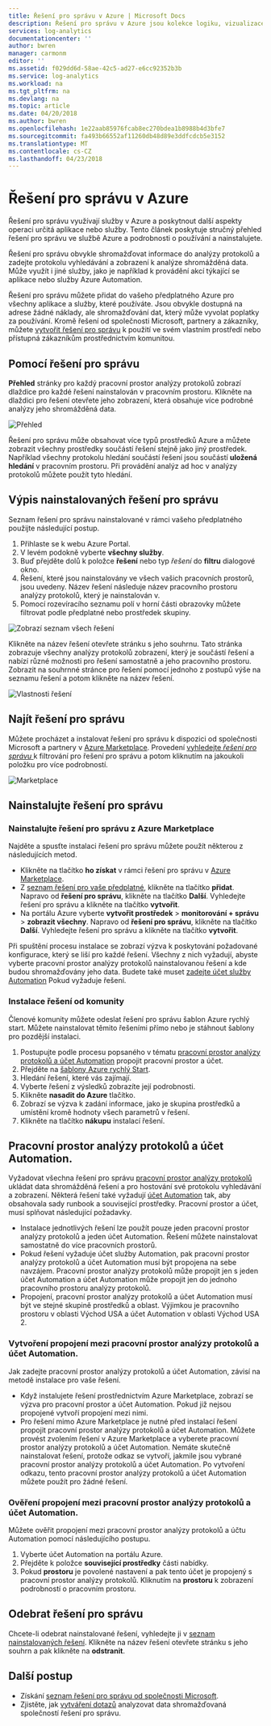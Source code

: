 ```yaml
---
title: Řešení pro správu v Azure | Microsoft Docs
description: Řešení pro správu v Azure jsou kolekce logiku, vizualizace a data pořízení pravidel, které poskytují metriky seskupit kolem oblasti konkrétní problém.  Tento článek obsahuje informace o instalaci a použití řešení pro správu.
services: log-analytics
documentationcenter: ''
author: bwren
manager: carmonm
editor: ''
ms.assetid: f029dd6d-58ae-42c5-ad27-e6cc92352b3b
ms.service: log-analytics
ms.workload: na
ms.tgt_pltfrm: na
ms.devlang: na
ms.topic: article
ms.date: 04/20/2018
ms.author: bwren
ms.openlocfilehash: 1e22aab85976fcab8ec270bdea1b8988b4d3bfe7
ms.sourcegitcommit: fa493b66552af11260db48d89e3ddfcdcb5e3152
ms.translationtype: MT
ms.contentlocale: cs-CZ
ms.lasthandoff: 04/23/2018
---
```

# <a name="management-solutions-in-azure"></a>Řešení pro správu v Azure
Řešení pro správu využívají služby v Azure a poskytnout další aspekty operaci určitá aplikace nebo služby. Tento článek poskytuje stručný přehled řešení pro správu ve službě Azure a podrobnosti o používání a nainstalujete.

Řešení pro správu obvykle shromažďovat informace do analýzy protokolů a zadejte protokolu vyhledávání a zobrazení k analýze shromážděná data. Může využít i jiné služby, jako je například k provádění akcí týkající se aplikace nebo služby Azure Automation.

Řešení pro správu můžete přidat do vašeho předplatného Azure pro všechny aplikace a služby, které používáte. Jsou obvykle dostupná na adrese žádné náklady, ale shromažďování dat, který může vyvolat poplatky za používání. Kromě řešení od společnosti Microsoft, partnery a zákazníky, můžete [vytvořit řešení pro správu](../operations-management-suite/operations-management-suite-solutions-creating.md) k použití ve svém vlastním prostředí nebo přístupná zákazníkům prostřednictvím komunitou.

## <a name="using-management-solutions"></a>Pomocí řešení pro správu
**Přehled** stránky pro každý pracovní prostor analýzy protokolů zobrazí dlaždice pro každé řešení nainstalován v pracovním prostoru. Klikněte na dlaždici pro řešení otevřete jeho zobrazení, která obsahuje více podrobné analýzy jeho shromážděná data.

![Přehled](media/monitoring-solutions/overview.png)

Řešení pro správu může obsahovat více typů prostředků Azure a můžete zobrazit všechny prostředky součástí řešení stejně jako jiný prostředek. Například všechny protokolu hledání součástí řešení jsou součástí **uložená hledání** v pracovním prostoru. Při provádění analýz ad hoc v analýzy protokolů můžete použít tyto hledání.

## <a name="list-installed-management-solutions"></a>Výpis nainstalovaných řešení pro správu 
Seznam řešení pro správu nainstalované v rámci vašeho předplatného použijte následující postup.

1. Přihlaste se k webu Azure Portal.
2. V levém podokně vyberte **všechny služby**.
3. Buď přejděte dolů k položce **řešení** nebo typ *řešení* do **filtru** dialogové okno.
4. Řešení, které jsou nainstalovány ve všech vašich pracovních prostorů, jsou uvedeny. Název řešení následuje název pracovního prostoru analýzy protokolů, který je nainstalován v.
1. Pomocí rozevíracího seznamu polí v horní části obrazovky můžete filtrovat podle předplatné nebo prostředek skupiny.


![Zobrazí seznam všech řešení](media/monitoring-solutions/list-solutions-all.png)

Klikněte na název řešení otevřete stránku s jeho souhrnu. Tato stránka zobrazuje všechny analýzy protokolů zobrazení, který je součástí řešení a nabízí různé možnosti pro řešení samostatně a jeho pracovního prostoru. Zobrazit na souhrnné stránce pro řešení pomocí jednoho z postupů výše na seznamu řešení a potom klikněte na název řešení.

![Vlastnosti řešení](media/monitoring-solutions/solution-properties.png)


## <a name="find-management-solutions"></a>Najít řešení pro správu
Můžete procházet a instalovat řešení pro správu k dispozici od společnosti Microsoft a partnery v [Azure Marketplace](https://azuremarketplace.microsoft.com/marketplace). Provedení [vyhledejte *řešení pro správu* ](https://azuremarketplace.microsoft.com/marketplace/apps/category/monitoring-management?page=1&subcategories=management-solutions) k filtrování pro řešení pro správu a potom kliknutím na jakoukoli položku pro více podrobností.

![Marketplace](media/monitoring-solutions/marketplace.png)

## <a name="install-a-management-solution"></a>Nainstalujte řešení pro správu

### <a name="install-a-management-solution-from-the-azure-marketplace"></a>Nainstalujte řešení pro správu z Azure Marketplace
Najděte a spusťte instalaci řešení pro správu můžete použít některou z následujících metod.

- Klikněte na tlačítko **ho získat** v rámci řešení pro správu v [Azure Marketplace](#find-management-solutions).
- Z [seznam řešení pro vaše předplatné](#list-installed-management-solutions), klikněte na tlačítko **přidat**. Napravo od **řešení pro správu**, klikněte na tlačítko **Další**. Vyhledejte řešení pro správu a klikněte na tlačítko **vytvořit**.
- Na portálu Azure vyberte **vytvořit prostředek** > **monitorování + správu** > **zobrazit všechny**. Napravo od **řešení pro správu**, klikněte na tlačítko **Další**. Vyhledejte řešení pro správu a klikněte na tlačítko **vytvořit**.

Při spuštění procesu instalace se zobrazí výzva k poskytování požadované konfigurace, který se liší pro každé řešení. Všechny z nich vyžadují, abyste vyberte pracovní prostor analýzy protokolů nainstalovanou řešení a kde budou shromažďovány jeho data. Budete také muset [zadejte účet služby Automation](#log-analytics-workspace-and-automation-account) Pokud vyžaduje řešení.

### <a name="install-a-solution-from-the-community"></a>Instalace řešení od komunity
Členové komunity můžete odeslat řešení pro správu šablon Azure rychlý start. Můžete nainstalovat těmito řešeními přímo nebo je stáhnout šablony pro pozdější instalaci.

1. Postupujte podle procesu popsaného v tématu [pracovní prostor analýzy protokolů a účet Automation](#log-analytics-workspace-and-automation-account) propojit pracovní prostor a účet.
2. Přejděte na [šablony Azure rychlý Start](https://azure.microsoft.com/documentation/templates/). 
3. Hledání řešení, které vás zajímají.
4. Vyberte řešení z výsledků zobrazíte její podrobnosti.
5. Klikněte **nasadit do Azure** tlačítko.
6. Zobrazí se výzva k zadání informace, jako je skupina prostředků a umístění kromě hodnoty všech parametrů v řešení.
7. Klikněte na tlačítko **nákupu** instalací řešení.


## <a name="log-analytics-workspace-and-automation-account"></a>Pracovní prostor analýzy protokolů a účet Automation.
Vyžadovat všechna řešení pro správu [pracovní prostor analýzy protokolů](../log-analytics/log-analytics-manage-access.md) ukládat data shromážděná řešení a pro hostování své protokolu vyhledávání a zobrazení. Některá řešení také vyžadují [účet Automation](../automation/automation-security-overview.md#automation-account-overview) tak, aby obsahovala sady runbook a související prostředky. Pracovní prostor a účet, musí splňovat následující požadavky.

* Instalace jednotlivých řešení lze použít pouze jeden pracovní prostor analýzy protokolů a jeden účet Automation. Řešení můžete nainstalovat samostatně do více pracovních prostorů.
* Pokud řešení vyžaduje účet služby Automation, pak pracovní prostor analýzy protokolů a účet Automation musí být propojena na sebe navzájem. Pracovní prostor analýzy protokolů může propojit jen s jeden účet Automation a účet Automation může propojit jen do jednoho pracovního prostoru analýzy protokolů.
* Propojení, pracovní prostor analýzy protokolů a účet Automation musí být ve stejné skupině prostředků a oblast. Výjimkou je pracovního prostoru v oblasti Východ USA a účet Automation v oblasti Východ USA 2.

### <a name="creating-a-link-between-a-log-analytics-workspace-and-automation-account"></a>Vytvoření propojení mezi pracovní prostor analýzy protokolů a účet Automation.
Jak zadejte pracovní prostor analýzy protokolů a účet Automation, závisí na metodě instalace pro vaše řešení.

* Když instalujete řešení prostřednictvím Azure Marketplace, zobrazí se výzva pro pracovní prostor a účet Automation. Pokud již nejsou propojené vytvoří propojení mezi nimi.
* Pro řešení mimo Azure Marketplace je nutné před instalací řešení propojit pracovní prostor analýzy protokolů a účet Automation. Můžete provést zvolením řešení v Azure Marketplace a vyberete pracovní prostor analýzy protokolů a účet Automation. Nemáte skutečně nainstalovat řešení, protože odkaz se vytvoří, jakmile jsou vybrané pracovní prostor analýzy protokolů a účet Automation. Po vytvoření odkazu, tento pracovní prostor analýzy protokolů a účet Automation můžete použít pro žádné řešení.

### <a name="verifying-the-link-between-a-log-analytics-workspace-and-automation-account"></a>Ověření propojení mezi pracovní prostor analýzy protokolů a účet Automation.
Můžete ověřit propojení mezi pracovní prostor analýzy protokolů a účtu Automation pomocí následujícího postupu.

1. Vyberte účet Automation na portálu Azure.
1. Přejděte k položce **související prostředky** části nabídky.
1. Pokud **prostoru** je povolené nastavení a pak tento účet je propojený s pracovní prostor analýzy protokolů. Kliknutím na **prostoru** k zobrazení podrobností o pracovním prostoru.

## <a name="remove-a-management-solution"></a>Odebrat řešení pro správu
Chcete-li odebrat nainstalované řešení, vyhledejte ji v [seznam nainstalovaných řešení](#list-installed-management-solutions). Klikněte na název řešení otevřete stránku s jeho souhrn a pak klikněte na **odstranit**.




## <a name="next-steps"></a>Další postup
* Získání [seznam řešení pro správu od společnosti Microsoft](monitoring-solutions-inventory.md).
* Zjistěte, jak [vytváření dotazů](../log-analytics/log-analytics-log-searches.md) analyzovat data shromažďovaná společností řešení pro správu.

